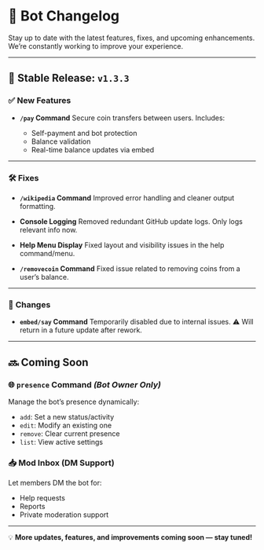 # 📢 **Bot Changelog**

Stay up to date with the latest features, fixes, and upcoming enhancements. We’re constantly working to improve your experience.

---

## 🚀 **Stable Release: `v1.3.3`**

### ✅ **New Features**

* **`/pay` Command**
  Secure coin transfers between users.
  Includes:

  * Self-payment and bot protection
  * Balance validation
  * Real-time balance updates via embed

---

### 🛠️ **Fixes**

* **`/wikipedia` Command**
  Improved error handling and cleaner output formatting.

* **Console Logging**
  Removed redundant GitHub update logs. Only logs relevant info now.

* **Help Menu Display**
  Fixed layout and visibility issues in the help command/menu.

* **`/removecoin` Command**
  Fixed issue related to removing coins from a user’s balance.

---

### 🔄 **Changes**

* **`embed/say` Command**
  Temporarily disabled due to internal issues.
  ⚠️ Will return in a future update after rework.

---

## 🔜 **Coming Soon**

### 🌐 **`presence` Command** *(Bot Owner Only)*

Manage the bot’s presence dynamically:

* `add`: Set a new status/activity
* `edit`: Modify an existing one
* `remove`: Clear current presence
* `list`: View active settings

### 📥 **Mod Inbox (DM Support)**

Let members DM the bot for:

* Help requests
* Reports
* Private moderation support

---

💡 **More updates, features, and improvements coming soon — stay tuned!**